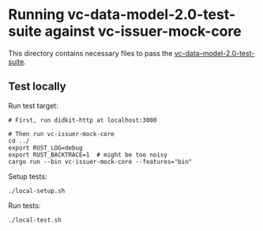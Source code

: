 # Running vc-data-model-2.0-test-suite against vc-issuer-mock-core

This directory contains necessary files to pass the [vc-data-model-2.0-test-suite](https://github.com/w3c/vc-data-model-2.0-test-suite/).

## Test locally

Run test target:

```console
# First, run didkit-http at localhost:3000

# Then run vc-issuer-mock-core
cd ../
export RUST_LOG=debug
export RUST_BACKTRACE=1  # might be too noisy
cargo run --bin vc-issuer-mock-core --features="bin"
```

Setup tests:

```console
./local-setup.sh
```

Run tests:

```console
./local-test.sh
```
